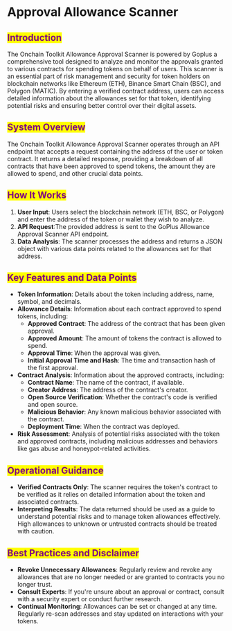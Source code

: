 # Approval Allowance Scanner

## <mark style="color:purple;">Introduction</mark>

The Onchain Toolkit Allowance Approval Scanner is powered by Goplus a comprehensive tool designed to analyze and monitor the approvals granted to various contracts for spending tokens on behalf of users. This scanner is an essential part of risk management and security for token holders on blockchain networks like Ethereum (ETH), Binance Smart Chain (BSC), and Polygon (MATIC). By entering a verified contract address, users can access detailed information about the allowances set for that token, identifying potential risks and ensuring better control over their digital assets.

## <mark style="color:purple;">System Overview</mark>

The Onchain Toolkit Allowance Approval Scanner operates through an API endpoint that accepts a request containing the address of the user or token contract. It returns a detailed response, providing a breakdown of all contracts that have been approved to spend tokens, the amount they are allowed to spend, and other crucial data points.

## <mark style="color:purple;">How It Works</mark>

1. **User Input**: Users select the blockchain network (ETH, BSC, or Polygon) and enter the address of the token or wallet they wish to analyze.
2. **API Request**:The provided address is sent to the GoPlus Allowance Approval Scanner API endpoint.
3. **Data Analysis**: The scanner processes the address and returns a JSON object with various data points related to the allowances set for that address.

## <mark style="color:purple;">Key Features and Data Points</mark>

* **Token Information**: Details about the token including address, name, symbol, and decimals.
* **Allowance Details**: Information about each contract approved to spend tokens, including:
  * **Approved Contract**: The address of the contract that has been given approval.
  * **Approved Amount**: The amount of tokens the contract is allowed to spend.
  * **Approval Time**: When the approval was given.
  * **Initial Approval Time and Hash**: The time and transaction hash of the first approval.
* **Contract Analysis**: Information about the approved contracts, including:
  * **Contract Name**: The name of the contract, if available.
  * **Creator Address**: The address of the contract's creator.
  * **Open Source Verification**: Whether the contract's code is verified and open source.
  * **Malicious Behavior**: Any known malicious behavior associated with the contract.
  * **Deployment Time**: When the contract was deployed.
* **Risk Assessment**: Analysis of potential risks associated with the token and approved contracts, including malicious addresses and behaviors like gas abuse and honeypot-related activities.

## <mark style="color:purple;">Operational Guidance</mark>

* **Verified Contracts Only**: The scanner requires the token's contract to be verified as it relies on detailed information about the token and associated contracts.
* **Interpreting Results**: The data returned should be used as a guide to understand potential risks and to manage token allowances effectively. High allowances to unknown or untrusted contracts should be treated with caution.

## <mark style="color:purple;">Best Practices and Disclaimer</mark>

* **Revoke Unnecessary Allowances**: Regularly review and revoke any allowances that are no longer needed or are granted to contracts you no longer trust.
* **Consult Experts**: If you're unsure about an approval or contract, consult with a security expert or conduct further research.
* **Continual Monitoring**: Allowances can be set or changed at any time. Regularly re-scan addresses and stay updated on interactions with your tokens.

